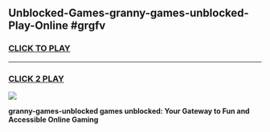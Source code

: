 
## Unblocked-Games-granny-games-unblocked-Play-Online #grgfv
<h3>
<a href="https://news.freeplayer.one?title=granny-games-unblocked&ref=3">CLICK TO PLAY</a></h3>
<hr>

<h3>
<a href="https://news.freeplayer.one?title=granny-games-unblocked&ref=3">CLICK 2 PLAY</a>
  
</h3>

<a href="https://news.freeplayer.one?title=granny-games-unblocked&ref=3"><img src="https://clearcache.store/games.png"></a>


**granny-games-unblocked games unblocked: Your Gateway to Fun and Accessible Online Gaming**
